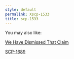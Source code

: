 ```yaml
---
style: default
permalink: Xscp-1533
title: scp-1533
---
```

You may also like:

[We Have Dismissed That Claim](http://scp-wiki.net/we-have-dismissed-that-claim)

[SCP-1689](http://scp-wiki.net/scp-1689)
